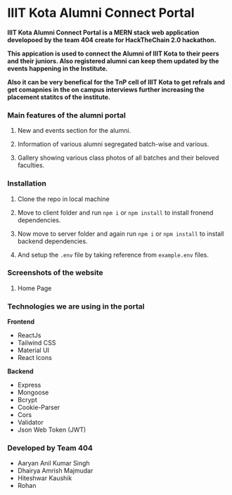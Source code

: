 # IIIT Kota Alumni Connect Portal 

**IIIT Kota Alumni Connect Portal is a MERN stack web application developoed by the team 404 create for HackTheChain 2.0 hackathon.**

**This appication is used to connect the Alumni of IIIT Kota to their peers and their juniors. Also registered alumni can keep them updated by the events happening in the Institute.**

**Also it can be very benefical for the TnP cell of IIIT Kota to get refrals and get comapnies in the on campus interviews further increasing the placement statitcs of the institute.**

### Main features of the alumni portal 

1. New and events section for the alumni.

2. Information of various alumni segregated batch-wise and various.

3. Gallery showing various class photos of all batches and their beloved faculties. 

### Installation 

1. Clone the repo in local machine

2. Move to client folder and run `npm i` or `npm install` to install fronend dependencies.

3. Now move to server folder and again run `npm i` or `npm install` to install backend dependencies.

4. And setup the `.env` file by taking reference from `example.env` files.


### Screenshots of the website 

1. Home Page 

### Technologies we are using in the portal
 **Frontend**
 - ReactJs
 - Tailwind CSS
 - Material UI
 - React Icons

**Backend**
- Express
- Mongoose
- Bcrypt
- Cookie-Parser
- Cors
- Validator 
- Json Web Token (JWT) 

### Developed by Team 404

- Aaryan Anil Kumar Singh
- Dhairya Amrish Majmudar
- Hiteshwar Kaushik
- Rohan 

